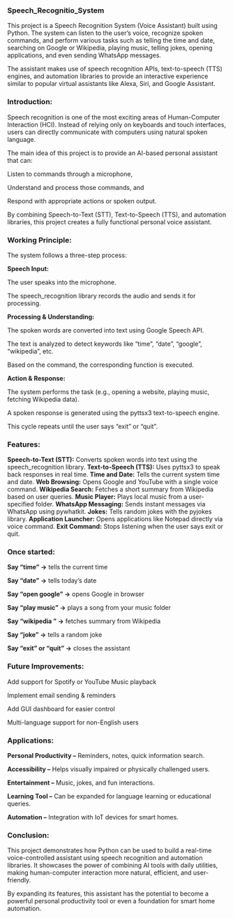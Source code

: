 ### Speech_Recognitio_System

This project is a Speech Recognition System (Voice Assistant) built using Python.
The system can listen to the user’s voice, recognize spoken commands, and perform various tasks such as telling the time and date, searching on Google or Wikipedia, playing music, telling jokes, opening applications, and even sending WhatsApp messages.

The assistant makes use of speech recognition APIs, text-to-speech (TTS) engines, and automation libraries to provide an interactive experience similar to popular virtual assistants like Alexa, Siri, and Google Assistant.

### Introduction:

Speech recognition is one of the most exciting areas of Human-Computer Interaction (HCI). Instead of relying only on keyboards and touch interfaces, users can directly communicate with computers using natural spoken language.

The main idea of this project is to provide an AI-based personal assistant that can:

Listen to commands through a microphone,

Understand and process those commands, and

Respond with appropriate actions or spoken output.

By combining Speech-to-Text (STT), Text-to-Speech (TTS), and automation libraries, this project creates a fully functional personal voice assistant.

### Working Principle:

The system follows a three-step process:

**Speech Input:**

The user speaks into the microphone.

The speech_recognition library records the audio and sends it for processing.

**Processing & Understanding:**

The spoken words are converted into text using Google Speech API.

The text is analyzed to detect keywords like “time”, “date”, “google”, “wikipedia”, etc.

Based on the command, the corresponding function is executed.

**Action & Response:**

The system performs the task (e.g., opening a website, playing music, fetching Wikipedia data).

A spoken response is generated using the pyttsx3 text-to-speech engine.

This cycle repeats until the user says “exit” or “quit”.

### Features:
**Speech-to-Text (STT):** Converts spoken words into text using the speech_recognition library.
**Text-to-Speech (TTS):** Uses pyttsx3 to speak back responses in real time.
**Time and Date:** Tells the current system time and date.
**Web Browsing:** Opens Google and YouTube with a single voice command.
**Wikipedia Search:** Fetches a short summary from Wikipedia based on user queries.
**Music Player:** Plays local music from a user-specified folder.
**WhatsApp Messaging:** Sends instant messages via WhatsApp using pywhatkit.
**Jokes:** Tells random jokes with the pyjokes library.
**Application Launcher:** Opens applications like Notepad directly via voice command.
**Exit Command:** Stops listening when the user says exit or quit.

### Once started:

**Say “time” →** tells the current time

**Say “date” →** tells today’s date

**Say “open google” →** opens Google in browser

**Say “play music” →** plays a song from your music folder

**Say “wikipedia <topic>” →** fetches summary from Wikipedia

**Say “joke” →** tells a random joke

**Say “exit” or “quit” →** closes the assistant

### Future Improvements:

Add support for Spotify or YouTube Music playback

Implement email sending & reminders

Add GUI dashboard for easier control

Multi-language support for non-English users

### Applications:

**Personal Productivity –** Reminders, notes, quick information search.

**Accessibility –** Helps visually impaired or physically challenged users.

**Entertainment –** Music, jokes, and fun interactions.

**Learning Tool –** Can be expanded for language learning or educational queries.

**Automation –** Integration with IoT devices for smart homes.

### Conclusion:

This project demonstrates how Python can be used to build a real-time voice-controlled assistant using speech recognition and automation libraries.
It showcases the power of combining AI tools with daily utilities, making human-computer interaction more natural, efficient, and user-friendly.

By expanding its features, this assistant has the potential to become a powerful personal productivity tool or even a foundation for smart home automation.

